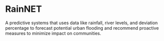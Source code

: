 # RainNET
A predictive systems that uses data like rainfall, river levels, and deviation percentage to forecast potential urban flooding and recommend proactive measures to minimize impact on communities.
